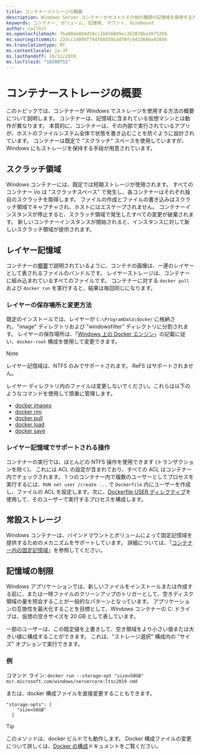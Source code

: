 ```yaml
---
title: コンテナーストレージの概要
description: Windows Server コンテナーがホストとその他の種類の記憶域を使用する方法
keywords: コンテナー, ボリューム, 記憶域, マウント, bindmount
author: cwilhit
ms.openlocfilehash: fba08de884d59cc1b656895ec2b7078ba3975269
ms.sourcegitcommit: 22dcc1400dff44fb85591adf0fc443360ea92856
ms.translationtype: MT
ms.contentlocale: ja-JP
ms.lasthandoff: 10/12/2019
ms.locfileid: "10209752"
---
```

# <a name="container-storage-overview"></a>コンテナーストレージの概要

<!-- Great diagram would be great! -->

このトピックでは、コンテナーが Windows でストレージを使用する方法の概要について説明します。 コンテナーは、記憶域に含まれている仮想マシンとは動作が異なります。 本質的に、コンテナーは、その内部で実行されているアプリが、ホストのファイルシステム全体で状態を書き込むことを防ぐように設計されています。 コンテナーは既定で "スクラッチ" スペースを使用していますが、Windows にもストレージを保持する手段が用意されています。

## <a name="scratch-space"></a>スクラッチ領域

Windows コンテナーには、既定では短期ストレージが使用されます。 すべてのコンテナー i/o は "スクラッチスペース" で発生し、各コンテナーはそれぞれ独自のスクラッチを取得します。 ファイルの作成とファイルの書き込みはスクラッチ領域でキャプチャされ、ホストにはエスケープされません。 コンテナーインスタンスが停止すると、スクラッチ領域で発生したすべての変更が破棄されます。 新しいコンテナーインスタンスが開始されると、インスタンスに対して新しいスクラッチ領域が提供されます。

## <a name="layer-storage"></a>レイヤー記憶域

コンテナーの[概要](../about/index.md)で説明されているように、コンテナの画像は、一連のレイヤーとして表されるファイルのバンドルです。 レイヤーストレージは、コンテナーに組み込まれているすべてのファイルです。 コンテナーに対する `docker pull` および `docker run` を実行すると、結果は毎回同じになります。

### <a name="where-layers-are-stored-and-how-to-change-it"></a>レイヤーの保存場所と変更方法

既定のインストールでは、レイヤーが `C:\ProgramData\docker` に格納され、"image" ディレクトリおよび "windowsfilter" ディレクトリに分割されます。 レイヤーの保存場所は、「[Windows 上の Docker エンジン](../manage-docker/configure-docker-daemon.md)」の記載に従い、`docker-root` 構成を使用して変更できます。

> [!NOTE]
> レイヤー記憶域は、NTFS のみでサポートされます。 ReFS はサポートされません。

レイヤー ディレクトリ内のファイルは変更しないでください。これらは以下のようなコマンドを使用して慎重に管理します。

- [docker images](https://docs.docker.com/engine/reference/commandline/images/)
- [docker rmi](https://docs.docker.com/engine/reference/commandline/rmi/)
- [docker pull](https://docs.docker.com/engine/reference/commandline/pull/)
- [docker load](https://docs.docker.com/engine/reference/commandline/load/)
- [docker save](https://docs.docker.com/engine/reference/commandline/save/)

### <a name="supported-operations-in-layer-storage"></a>レイヤー記憶域でサポートされる操作

コンテナーの実行では、ほとんどの NTFS 操作を使用できます (トランザクションを除く)。 これには ACL の設定が含まれており、すべての ACL はコンテナー内でチェックされます。 1 つのコンテナー内で複数のユーザーとしてプロセスを実行するには、`RUN net user /create ...` で `Dockerfile` 内にユーザーを作成し、ファイルの ACL を設定します。次に、[Dockerfile USER ディレクティブ](https://docs.docker.com/engine/reference/builder/#user)を使用して、そのユーザーで実行するプロセスを構成します。

## <a name="persistent-storage"></a>常設ストレージ

Windows コンテナーは、バインドマウントとボリュームによって固定記憶域を提供するためのメカニズムをサポートしています。 詳細については、「[コンテナー内の固定記憶域](./persistent-storage.md)」を参照してください。

## <a name="storage-limits"></a>記憶域の制限

Windows アプリケーションでは、新しいファイルをインストールまたは作成する前に、または一時ファイルのクリーンアップのトリガーとして、空きディスク領域の量を照会することが一般的なパターンとなっています。  アプリケーションの互換性を最大化することを目標として、Windows コンテナーの C: ドライブは、仮想の空きサイズを 20 GB として表しています。

一部のユーザーは、この既定値を上書きして、空き領域をより小さい値または大きい値に構成することができます。 これは、"ストレージ選択" 構成内の "サイズ" オプションで実行できます。

### <a name="examples"></a>例

コマンド ライン: `docker run --storage-opt "size=50GB" mcr.microsoft.com/windows/servercore:ltsc2019 cmd`

または、docker 構成ファイルを直接変更することもできます。

```Docker Configuration File
"storage-opts": [
    "size=50GB"
  ]
```

> [!TIP]
> このメソッドは、docker ビルドでも動作します。 Docker 構成ファイルの変更について詳しくは、[Docker の構成](https://docs.microsoft.com/virtualization/windowscontainers/manage-docker/configure-docker-daemon#configure-docker-with-configuration-file)ドキュメントをご覧ください。
